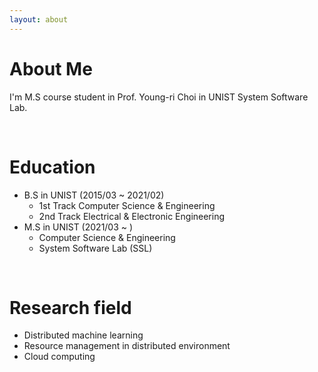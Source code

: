 ```yaml
---
layout: about 
---
```


# About Me
I'm M.S course student in Prof. Young-ri Choi in UNIST System Software Lab.

<br/>

# Education
* B.S in UNIST (2015/03 ~ 2021/02)
  * 1st Track Computer Science & Engineering
  * 2nd Track Electrical & Electronic Engineering
* M.S in UNIST (2021/03 ~ )
  * Computer Science & Engineering
  * System Software Lab (SSL)

<br/>

# Research field
* Distributed machine learning
* Resource management in distributed environment
* Cloud computing

